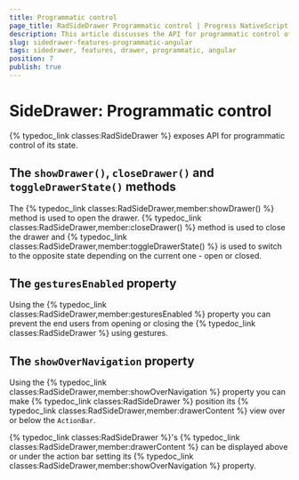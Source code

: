 ```yaml
---
title: Programmatic control
page_title: RadSideDrawer Programmatic control | Progress NativeScript UI Documentation
description: This article discusses the API for programmatic control of RadSideDrawer.
slug: sidedrawer-features-programmatic-angular
tags: sidedrawer, features, drawer, programmatic, angular
position: 7
publish: true
---
```


# SideDrawer: Programmatic control
{% typedoc_link classes:RadSideDrawer %} exposes API for programmatic control of its state.

## The `showDrawer()`, `closeDrawer()` and `toggleDrawerState()` methods
The {% typedoc_link classes:RadSideDrawer,member:showDrawer() %} method is used to open the drawer. {% typedoc_link classes:RadSideDrawer,member:closeDrawer() %} method is used to close the drawer and {% typedoc_link classes:RadSideDrawer,member:toggleDrawerState() %} is used to switch to the opposite state depending on the current one - open or closed.

## The `gesturesEnabled` property
Using the {% typedoc_link classes:RadSideDrawer,member:gesturesEnabled %} property you can prevent the end users from opening or closing the {% typedoc_link classes:RadSideDrawer %} using gestures.

## The `showOverNavigation` property
Using the {% typedoc_link classes:RadSideDrawer,member:showOverNavigation %} property you can make {% typedoc_link classes:RadSideDrawer %} position its {% typedoc_link classes:RadSideDrawer,member:drawerContent %} view over or below the `ActionBar`.

{% typedoc_link classes:RadSideDrawer %}'s {% typedoc_link classes:RadSideDrawer,member:drawerContent %} can be displayed above or under the action bar setting its {% typedoc_link classes:RadSideDrawer,member:showOverNavigation %} property.
